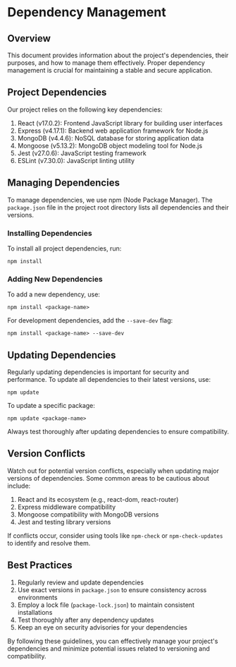 # Dependency Management

## Overview

This document provides information about the project's dependencies, their purposes, and how to manage them effectively. Proper dependency management is crucial for maintaining a stable and secure application.

## Project Dependencies

Our project relies on the following key dependencies:

1. React (v17.0.2): Frontend JavaScript library for building user interfaces
2. Express (v4.17.1): Backend web application framework for Node.js
3. MongoDB (v4.4.6): NoSQL database for storing application data
4. Mongoose (v5.13.2): MongoDB object modeling tool for Node.js
5. Jest (v27.0.6): JavaScript testing framework
6. ESLint (v7.30.0): JavaScript linting utility

## Managing Dependencies

To manage dependencies, we use npm (Node Package Manager). The `package.json` file in the project root directory lists all dependencies and their versions.

### Installing Dependencies

To install all project dependencies, run:

```
npm install
```

### Adding New Dependencies

To add a new dependency, use:

```
npm install <package-name>
```

For development dependencies, add the `--save-dev` flag:

```
npm install <package-name> --save-dev
```

## Updating Dependencies

Regularly updating dependencies is important for security and performance. To update all dependencies to their latest versions, use:

```
npm update
```

To update a specific package:

```
npm update <package-name>
```

Always test thoroughly after updating dependencies to ensure compatibility.

## Version Conflicts

Watch out for potential version conflicts, especially when updating major versions of dependencies. Some common areas to be cautious about include:

1. React and its ecosystem (e.g., react-dom, react-router)
2. Express middleware compatibility
3. Mongoose compatibility with MongoDB versions
4. Jest and testing library versions

If conflicts occur, consider using tools like `npm-check` or `npm-check-updates` to identify and resolve them.

## Best Practices

1. Regularly review and update dependencies
2. Use exact versions in `package.json` to ensure consistency across environments
3. Employ a lock file (`package-lock.json`) to maintain consistent installations
4. Test thoroughly after any dependency updates
5. Keep an eye on security advisories for your dependencies

By following these guidelines, you can effectively manage your project's dependencies and minimize potential issues related to versioning and compatibility.